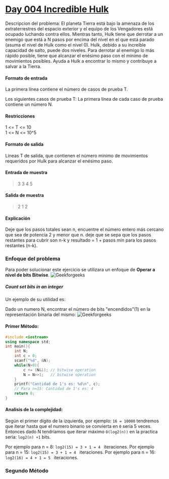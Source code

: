 
# [Day 004 Incredible Hulk](https://hack.codingblocks.com/app/practice/6/1038/problem)

Descripcion del problema:
El planeta Tierra está bajo la amenaza de los extraterrestres del espacio exterior y el equipo de los Vengadores está ocupado luchando contra ellos. Mientras tanto, Hulk tiene que derrotar a un enemigo que está a N pasos por encima del nivel en el que está parado (asuma el nivel de Hulk como el nivel 0). Hulk, debido a su increíble capacidad de salto, puede dos niveles. Para derrotar al enemigo lo más rápido posible, tiene que alcanzar el enésimo paso con el mínimo de movimientos posibles. Ayuda a Hulk a encontrar lo mismo y contribuye a salvar a la Tierra.

#### Formato de entrada 

La primera línea contiene el número de casos de prueba T. 

Los siguientes casos de prueba T: La primera línea de cada caso de prueba contiene un número N. 

#### Restricciones

1 <= T <= 10  
1 <= N <= 10^5

#### Formato de salida 

Líneas T de salida, que contienen el número mínimo de movimientos requeridos por Hulk para alcanzar el enésimo paso.

#### Entrada de muestra
> 3
>3
>4
>5
#### Salida de muestra
> 2
> 1
> 2
#### Explicación

Deje que los pasos totales sean n, encuentre el número entero más cercano que sea de potencia 2 y menor que n. deje que se sepa que los pasos restantes para cubrir son n-k y resultado = 1 + pasos min para los pasos restantes (n-k).



### Enfoque del problema
Para poder solucionar este ejercicio se utilizara un enfoque de **Operar a nivel de bits Bitwise**. 
![Geekforgeeks](https://www.geeksforgeeks.org/wp-content/uploads/Operators-In-C.png)
##### Count set bits in an integer
Un ejemplo de su utilidad es:

Dado un numero N, encontrar el número de bits "encendidos"(1) en la representación binaria del mismo:
![Geekforgeeks](https://www.geeksforgeeks.org/wp-content/uploads/setbit.png)
####  Primer Método:
```c++
#include <iostream>
using namespace std;
int main(){
    int N;
    int c = 0;
    scanf("%d", &N);
    while(N>0){
        c += (N&1); // bitwise operation
        N = N>>1;   // bitwise operation 
    }    
    printf("Cantidad de 1's es: %d\n", c);
    // Para n=15: Cantidad de 1's es: 4
    return 0;
}
```
#### Analisis de la complejidad:

Según el primer dígito de la izquierda, por ejemplo:  `16 = 10000` tendremos que iterar hasta que el numero binario se convierta en `0` seria 5 veces. Entonces dado N tendríamos que iterar máximo `O(log2(n))` en la practica seria: `log2(n) +1` bits. 

Por ejemplo para n = 8: `log2(15) = 3 + 1 = 4 ` iteraciones.
Por ejemplo para n = 15: `log2(15) = 3 + 1 = 4 ` iteraciones.
Por ejemplo para n = 16: `log2(16) = 4 + 1 = 5 ` iteraciones.


### Segundo Método

<!--stackedit_data:
eyJoaXN0b3J5IjpbNDgxMTY1MjEwLC0yMTM4Mjg5MTI2LDE2NT
IyNDE0MDcsLTQ1MDE4ODIwLC0xNzU1ODgxODc5LDE0OTQwNjQx
NjYsMTMxOTg4NDA4OCwtMTU3MDUzNzY1NiwtMTIwNjkwMTI5NS
w3MzA5OTgxMTZdfQ==
-->